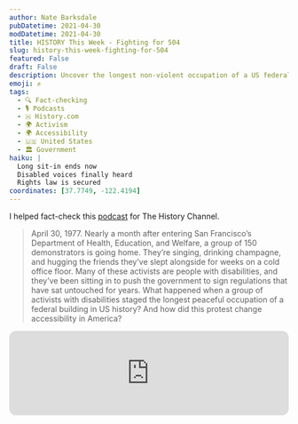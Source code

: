 ```yaml
---
author: Nate Barksdale
pubDatetime: 2021-04-30
modDatetime: 2021-04-30
title: HISTORY This Week - Fighting for 504
slug: history-this-week-fighting-for-504
featured: False
draft: False
description: Uncover the longest non-violent occupation of a US federal building, where disability activists demanded enforcement of Section 504 civil rights in 1977.
emoji: ✊
tags:
  - 🔍 Fact-checking
  - 🎙️ Podcasts
  - 🇭 History.com
  - 🌍 Activism
  - 🌍 Accessibility
  - 🇺🇸 United States
  - 🏛️ Government
haiku: |
  Long sit-in ends now
  Disabled voices finally heard
  Rights law is secured
coordinates: [37.7749, -122.4194]
---
```


I helped fact-check this [podcast](https://open.spotify.com/episode/01Zc3npxd6pnaVZ3Wyr3if?si=VKD4yfnzSbGiNYNt-jnvoA) for The History Channel.

> April 30, 1977. Nearly a month after entering San Francisco’s Department of Health, Education, and Welfare, a group of 150 demonstrators is going home. They’re singing, drinking champagne, and hugging the friends they’ve slept alongside for weeks on a cold office floor. Many of these activists are people with disabilities, and they’ve been sitting in to push the government to sign regulations that have sat untouched for years. What happened when a group of activists with disabilities staged the longest peaceful occupation of a federal building in US history? And how did this protest change accessibility in America?

<iframe style="border-radius:12px" src="https://open.spotify.com/embed/episode/01Zc3npxd6pnaVZ3Wyr3if?utm_source=generator" width="100%" height="152" frameBorder="0" allowfullscreen="" allow="autoplay; clipboard-write; encrypted-media; fullscreen; picture-in-picture" loading="lazy"></iframe>
